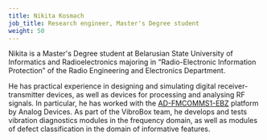 ```yaml
---
title: Nikita Kosmach
job_title: Research engineer, Master's Degree student
weight: 50
---
```

Nikita is a Master's Degree student at Belarusian State University of Informatics and Radioelectronics majoring in “Radio-Electronic Information Protection” of the Radio Engineering and Electronics Department.

He has practical experience in designing and simulating digital receiver-transmitter devices, as well as devices for processing and analysing RF signals. In particular, he has worked with the [AD-FMCOMMS1-EBZ](https://wiki.analog.com/resources/eval/user-guides/ad-fmcomms2-ebz) platform by Analog Devices. As part of the VibroBox team, he develops and tests vibration diagnostics modules in the frequency domain, as well as modules of defect classification in the domain of informative features.
